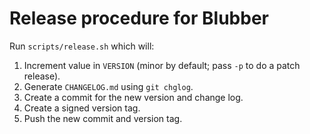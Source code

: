 # Release procedure for Blubber

Run `scripts/release.sh` which will:

 1. Increment value in `VERSION` (minor by default; pass `-p` to do a
    patch release).
 2. Generate `CHANGELOG.md` using `git chglog`.
 3. Create a commit for the new version and change log.
 4. Create a signed version tag.
 5. Push the new commit and version tag.

